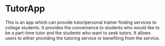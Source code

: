 # TutorApp
This is an app which can provide tutor/personal trainer finding services to college students. It provides the convenience to students who would like to be a part-time tutor and the students who want to seek tutors. It allows users to either providing the tutoring service or benefiting from the service.
